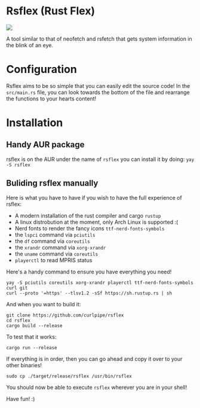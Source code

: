 # Rsflex (Rust Flex)

<img src="https://i.postimg.cc/DyPtQ50g/image.png">

A tool similar to that of neofetch and rsfetch that gets system information in the blink of an eye.

# Configuration
Rsflex aims to be so simple that you can easily edit the source code!
In the `src/main.rs` file, you can look towards the bottom of the file and rearrange the functions to your hearts content!

# Installation

## Handy AUR package
rsflex is on the AUR under the name of `rsflex`
you can install it by doing: `yay -S rsflex`

## Buliding rsflex manually

Here is what you have to have if you wish to have the full experience of rsflex:

 - A modern installation of the rust compiler and cargo `rustup`
 - A linux distrobution at the moment, only Arch Linux is supported :(
 - Nerd fonts to render the fancy icons `ttf-nerd-fonts-symbols`
 - the `lspci` command via `pciutils`
 - the `df` command via `coreutils`
 - the `xrandr` command via `xorg-xrandr`
 - the `uname` command via `coreutils`
 - `playerctl` to read MPRIS status

Here's a handy command to ensure you have everything you need!
```
yay -S pciutils coreutils xorg-xrandr playerctl ttf-nerd-fonts-symbols curl git
curl --proto '=https' --tlsv1.2 -sSf https://sh.rustup.rs | sh
```

And when you want to build it:
```
git clone https://github.com/curlpipe/rsflex
cd rsflex
cargo build --release
```

To test that it works:
```
cargo run --release
```

If everything is in order, then you can go ahead and copy it over to your other binaries!
```
sudo cp ./target/release/rsflex /usr/bin/rsflex
```

You should now be able to execute `rsflex` wherever you are in your shell!

Have fun! :)
